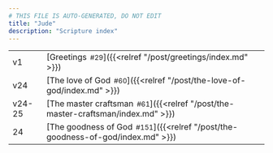 ```yaml
---
# THIS FILE IS AUTO-GENERATED, DO NOT EDIT
title: "Jude"
description: "Scripture index"
---
```


|  |  |
| --- | --- |
| v1 | [Greetings<span style="font-size:smaller; padding-left:0.5em;">#29</span>]({{<relref "/post/greetings/index.md" >}}) |
| v24 | [The love of God<span style="font-size:smaller; padding-left:0.5em;">#60</span>]({{<relref "/post/the-love-of-god/index.md" >}}) |
| v24-25 | [The master craftsman<span style="font-size:smaller; padding-left:0.5em;">#61</span>]({{<relref "/post/the-master-craftsman/index.md" >}}) |
| 24 | [The goodness of God<span style="font-size:smaller; padding-left:0.5em;">#151</span>]({{<relref "/post/the-goodness-of-god/index.md" >}}) |
